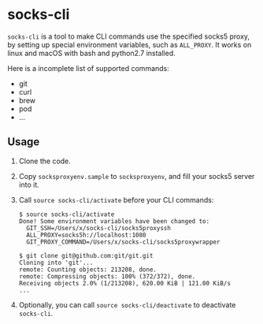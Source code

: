 socks-cli
=========

`socks-cli` is a tool to make CLI commands use the specified socks5 proxy, by setting up special environment variables, such as `ALL_PROXY`. It works on linux and macOS with bash and python2.7 installed.

Here is a incomplete list of supported commands:

* git
* curl
* brew
* pod
* ...

## Usage

1. Clone the code.

2. Copy `socksproxyenv.sample` to `socksproxyenv`, and fill your socks5 server into it.

3. Call `source socks-cli/activate` before your CLI commands:
	```
	$ source socks-cli/activate
	Done! Some environment variables have been changed to:
	  GIT_SSH=/Users/x/socks-cli/socks5proxyssh
	  ALL_PROXY=socks5h://localhost:1080
	  GIT_PROXY_COMMAND=/Users/x/socks-cli/socks5proxywrapper

	$ git clone git@github.com:git/git.git
	Cloning into 'git'...
	remote: Counting objects: 213208, done.
	remote: Compressing objects: 100% (372/372), done.
	Receiving objects 2.0% (1/213208), 620.00 KiB | 121.00 KiB/s
	...
	```

4. Optionally, you can call `source socks-cli/deactivate` to deactivate `socks-cli`.
